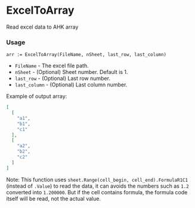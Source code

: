 # ExcelToArray
Read excel data to AHK array

### Usage
`arr := ExcelToArray(FileName, nSheet, last_row, last_column)`
- `FileName` - The excel file path.
- `nSheet` - (Optional) Sheet number. Default is 1.
- `last_row` - (Optional) Last row number.
- `last_column` - (Optional) Last column number.

Example of output array:
```Json
[
  [
    "a1",
    "b1",
    "c1"
  ],
  [
    "a2",
    "b2",
    "c2"
  ]
]
```

Note: This function uses `sheet.Range(cell_begin, cell_end).FormulaR1C1` (instead of `.Value`) to read the data, it can avoids the numbers such as `1.2` converted into `1.200000`. But if the cell contains formula, the formula code itself will be read, not the actual value.
